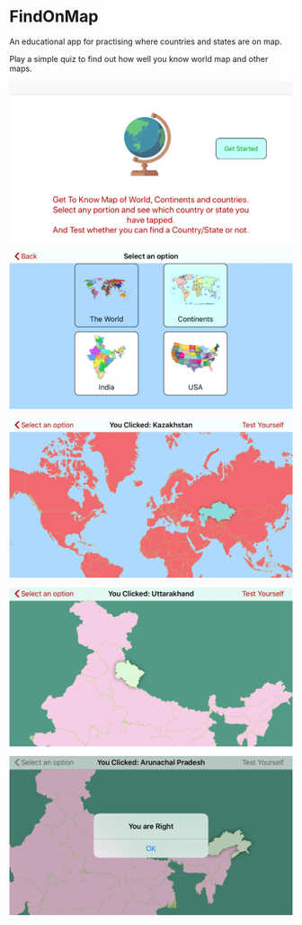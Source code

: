 # FindOnMap
An educational app for practising where countries and states are on map.

Play a simple quiz to find out how well you know world map and other maps.

![Screenshot](Screenshots/landing_page.png)

![Screenshot](Screenshots/menu_page.png)

![Screenshot](Screenshots/country_selection.png)

![Screenshot](Screenshots/indian_state_selection.png)

![Screenshot](Screenshots/map_quiz.png)
